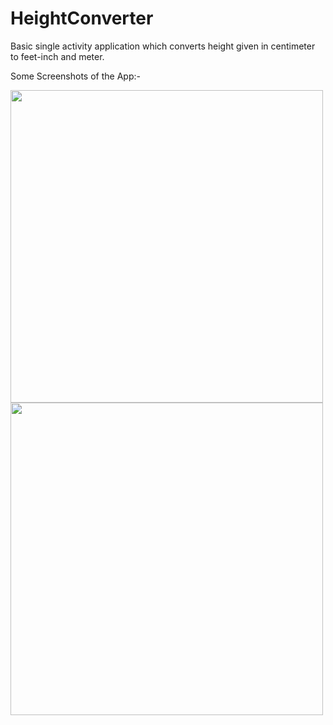 # HeightConverter
Basic single activity application which converts height given in centimeter to feet-inch and meter. 

Some Screenshots of the App:-

<img src="https://user-images.githubusercontent.com/77546902/131259551-29418221-67ac-44d9-ae91-26fdc8bcdcec.jpeg" width="500">

<img src="https://user-images.githubusercontent.com/77546902/131259558-5ba4ae46-a375-4eae-bd09-2dee53b31db7.jpeg" width="500">
